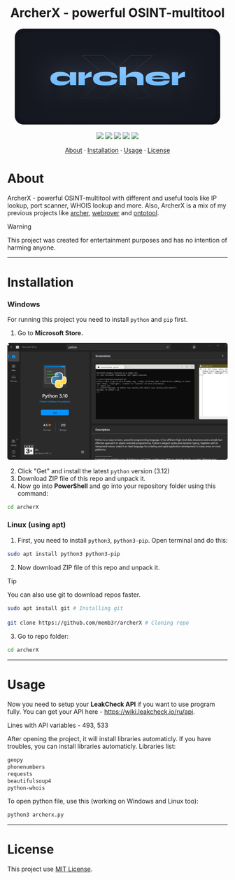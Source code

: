 <h1 align="center">
  ArcherX - powerful OSINT-multitool
</h1>

<p align="center">
  <img src="images/archerbanner.png">
</p>

<p align="center">
   <img src="https://img.shields.io/badge/version-1.12.3-red"> <img src="https://img.shields.io/badge/lang-python-blue?logo=python"> <img src="https://img.shields.io/badge/plat-linux-yellow?logo=linux"> <img src="https://img.shields.io/badge/plat-windows-blue?logo=windows"> <img src="https://img.shields.io/badge/license-MIT-green?logo=mit">
</p>


<p align="center">
  <a href="https://github.com/memb3r/archerX/#about">About</a>  ·  <a href="https://github.com/memb3r/archerX/#installation">Installation</a>  ·   <a href="https://github.com/memb3r/archerX/#usage">Usage</a>  ·  <a href="https://github.com/memb3r/archerX/#license">License</a>
</p>


# About

ArcherX - powerful OSINT-multitool with different and useful tools like IP lookup, port scanner, WHOIS lookup and more. Also, ArcherX is a mix of my previous projects like [archer](https://www.github.com/memb3r/archer), [webrover](https://www.github.com/memb3r/webrover) and [ontotool](https://www.github.com/memb3r/ontotool).

> [!WARNING]
> This project was created for entertainment purposes and has no intention of harming anyone.

---

# Installation

### Windows

For running this project you need to install <code>python</code> and <code>pip</code> first.

1. Go to <b>Microsoft Store.</b>

<img src="images/screenshot.png">

2. Click "Get" and install the latest <code>python</code> version (3.12)
3. Download ZIP file of this repo and unpack it.
4. Now go into <b>PowerShell</b> and go into your repository folder using this command:
```bash
cd archerX
```
### Linux (using apt)

1. First, you need to install <code>python3</code>, <code>python3-pip</code>. Open terminal and do this:

```bash
sudo apt install python3 python3-pip
```

2. Now download ZIP file of this repo and unpack it.

>[!TIP]
>You can also use git to download repos faster.
>```bash
>sudo apt install git # Installing git
>
>git clone https://github.com/memb3r/archerX # Cloning repo
>```

3. Go to repo folder:
```bash
cd archerX
```

---

# Usage

Now you need to setup your <b>LeakCheck API</b> if you want to use program fully. You can get your API here - https://wiki.leakcheck.io/ru/api.

Lines with API variables - 493, 533

After opening the project, it will install libraries automaticly. If you have troubles, you can install libraries automaticly. Libraries list:
```
geopy
phonenumbers
requests
beautifulsoup4
python-whois
```

To open python file, use this (working on Windows and Linux too):
```bash
python3 archerx.py
```

---

# License

This project use [MIT License](LICENSE).
